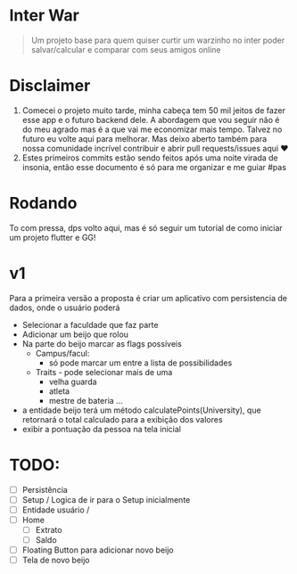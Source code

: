 # Inter War
> Um projeto base para quem quiser curtir um warzinho no inter poder salvar/calcular e comparar com seus amigos online

# Disclaimer

1. Comecei o projeto muito tarde, minha cabeça tem 50 mil jeitos de fazer esse app e o futuro backend dele. A abordagem que vou seguir não é do meu agrado mas é a que vai me economizar mais tempo. Talvez no futuro eu volte aqui para melhorar. Mas deixo aberto também para nossa comunidade incrível contribuir e abrir pull requests/issues aqui :heart:
2. Estes primeiros commits estão sendo feitos após uma noite virada de insonia, então esse documento é só para me organizar e me guiar #pas

# Rodando
To com pressa, dps volto aqui, mas é só seguir um tutorial de como iniciar um projeto flutter e GG!

# v1

Para a primeira versão a proposta é criar um aplicativo com persistencia de dados, onde o usuário poderá 

* Selecionar a faculdade que faz parte
* Adicionar um beijo que rolou
* Na parte do beijo marcar as flags possíveis
    * Campus/facul:
        * só pode marcar um entre a lista de possibilidades
    * Traits - pode selecionar mais de uma
        * velha guarda
        * atleta
        * mestre de bateria ...
* a entidade beijo terá um método calculatePoints(University), que retornará o total calculado para a exibição dos valores
* exibir a pontuação da pessoa na tela inicial

# TODO:

* [ ] Persistência
* [ ] Setup / Logica de ir para o Setup inicialmente
* [ ] Entidade usuário / 
* [ ] Home
    * [ ] Extrato
    * [ ] Saldo
* [ ] Floating Button para adicionar novo beijo
* [ ] Tela de novo beijo